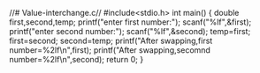 //# Value-interchange.c//
#include<stdio.h>
int main()
{
   double first,second,temp;
   printf("enter first number:");
   scanf("%lf",&first);
   printf("enter second number:");
   scanf("%lf",&second);
   temp=first;
   first=second;
   second=temp;
   printf("After swapping,first number=%2lf\n",first);
   printf("After swapping,secomnd number=%2lf\n",second);
   return 0;
}
